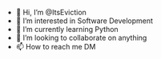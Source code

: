 - 👋 Hi, I’m @ItsEviction
- 👀 I’m interested in Software Development
- 🌱 I’m currently learning Python
- 💞️ I’m looking to collaborate on anything
- 📫 How to reach me DM

<!---
ItsEviction/ItsEviction is a ✨ special ✨ repository because its `README.md` (this file) appears on your GitHub profile.
You can click the Preview link to take a look at your changes.
--->
